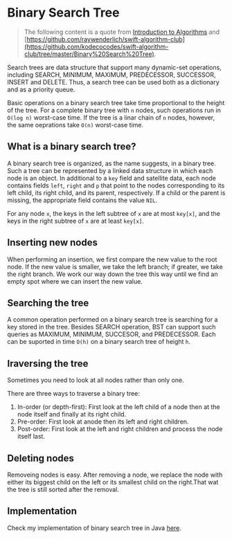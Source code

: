 # Binary Search Tree

> The following content is a quote from [Introduction to Algorithms](https://en.wikipedia.org/wiki/Introduction_to_Algorithms) and  [https://github.com/raywenderlich/swift-algorithm-club](https://github.com/kodecocodes/swift-algorithm-club/tree/master/Binary%20Search%20Tree).

Search trees are data structure that support many dynamic-set operations, including SEARCH, MINIMUM, MAXIMUM, PREDECESSOR, SUCCESSOR, INSERT and DELETE. Thus, a search tree can be used both as a dictionary and as a priority queue.

Basic operations on a binary search tree take time proportional to the height of the tree. For a complete binary tree with `n` nodes, such operations run in `O(log n)` worst-case time. If the tree is a linar chain of `n` nodes, however, the same oeprations take `O(n)` worst-case time.

## What is a binary search tree?

A binary search tree is organized, as the name suggests, in a binary tree. Such a tree can be represented by a linked data structure in which each node is an object. In additional to a `key` field and satellite data, each node contains fields `left`, `right` and `p` that point to the nodes corresponding to its left child, its right child, and its parent, respectively. If a child or the parent is missing, the appropriate field contains the value `NIL`.

For any node `x`, the keys in the left subtree of `x` are at most `key[x]`, and the keys in the right subtree of `x` are at least `key[x]`.

## Inserting new nodes

When performing an insertion, we first compare the new value to the root node. If the new value is smaller, we take the left branch; if greater, we take the right branch. We work our way down the tree this way until we find an empty spot where we can insert the new value.

## Searching the tree

A common operation performed on a binary search tree is searching for a key stored in the tree. Besides SEARCH operation, BST can support such queries as MAXIMUM, MINIMUM, SUCCESOR, and PREDECESSOR. Each can be suported in time `O(h)` on a binary search tree of height `h`.

## Iraversing the tree

Sometimes you need to look at all nodes rather than only one.

There are three ways to traverse a binary tree:

1. In-order (or depth-first): First look at the left child of a node then at the node itself and finally at its right child.
2. Pre-order: First look at anode then its left and right children.
3. Post-order: First look at the left and right children and process the node itself last.

## Deleting nodes

Removeing nodes is easy. After removing a node, we replace the node with either its biggest child on the left or its smallest child on the right.That wat the tree is still sorted after the removal.

## Implementation

Check my implementation of binary search tree in Java [here](https://github.com/janwee-sha/algorithms/blob/main/src/main/java/tree/BST.java).